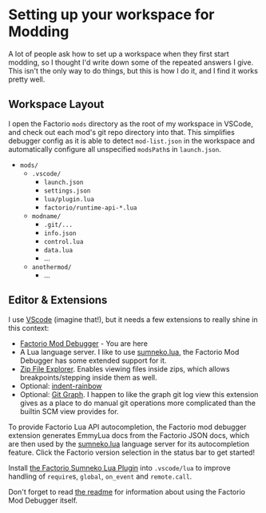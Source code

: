 # Setting up your workspace for Modding

A lot of people ask how to set up a workspace when they first start modding, so I thought I'd write down some of the repeated answers I give. This isn't the only way to do things, but this is how I do it, and I find it works pretty well.

## Workspace Layout

I open the Factorio `mods` directory as the root of my workspace in VSCode, and check out each mod's git repo directory into that. This simplifies debugger config as it is able to detect `mod-list.json` in the workspace and automatically configure all unspecified `modsPath`s in `launch.json`.

  * `mods/`
    * `.vscode/`
      * `launch.json`
      * `settings.json`
      * `lua/plugin.lua`
      * `factorio/runtime-api-*.lua`
    * `modname/`
      * `.git/...`
      * `info.json`
      * `control.lua`
      * `data.lua`
      * ...
    * `anothermod/`
      * ...


## Editor & Extensions

I use [VScode](https://code.visualstudio.com/) (imagine that!), but it needs a few extensions to really shine in this context:

 * [Factorio Mod Debugger](https://marketplace.visualstudio.com/items?itemName=justarandomgeek.factoriomod-debug) - You are here
 * A Lua language server. I like to use [sumneko.lua](https://marketplace.visualstudio.com/items?itemName=sumneko.lua), the Factorio Mod Debugger has some extended support for it.
 * [Zip File Explorer](https://marketplace.visualstudio.com/items?itemName=slevesque.vscode-zipexplorer). Enables viewing files inside zips, which allows breakpoints/stepping inside them as well.
 * Optional: [indent-rainbow](https://marketplace.visualstudio.com/items?itemName=oderwat.indent-rainbow)
 * Optional: [Git Graph](https://marketplace.visualstudio.com/items?itemName=mhutchie.git-graph). I happen to like the graph git log view this extension gives as a place to do manual git operations more complicated than the builtin SCM view provides for.

To provide Factorio Lua API autocompletion, the Factorio mod debugger extension generates EmmyLua docs from the Factorio JSON docs, which are then used by the [sumneko.lua](https://marketplace.visualstudio.com/items?itemName=sumneko.lua) language server for its autocompletion feature. Click the Factorio version selection in the status bar to get started!

Install [the Factorio Sumneko Lua Plugin](https://github.com/JanSharp/FactorioSumnekoLuaPlugin) into `.vscode/lua` to improve handling of `require`s, `global`, `on_event` and `remote.call`.

Don't forget to read [the readme](../readme.md) for information about using the Factorio Mod Debugger itself.